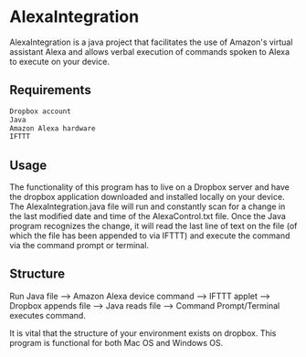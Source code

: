 # AlexaIntegration

AlexaIntegration is a java project that facilitates the use of Amazon's virtual assistant
Alexa and allows verbal execution of commands spoken to Alexa to execute on your device. 

## Requirements

```bash
Dropbox account
Java
Amazon Alexa hardware
IFTTT 
```

## Usage

The functionality of this program has to live on a Dropbox server and have the dropbox application downloaded and installed locally on your device. The AlexaIntegration.java file will run and constantly scan for a change in the last modified date and time of the AlexaControl.txt file. Once the Java program recognizes the change, it will read the last line of text on the file (of which the file has been appended to via IFTTT) and execute the command via the command prompt or terminal. 

## Structure
Run Java file --> Amazon Alexa device command --> IFTTT applet --> Dropbox appends file --> Java reads file --> Command Prompt/Terminal executes command.

It is vital that the structure of your environment exists on dropbox. This program is functional for both Mac OS and Windows OS. 